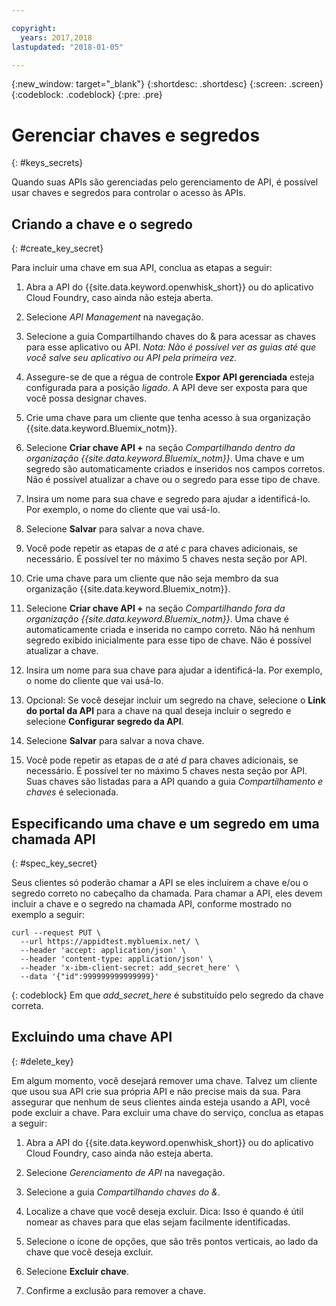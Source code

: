 ```yaml
---

copyright:
  years: 2017,2018
lastupdated: "2018-01-05"

---
```



{:new_window: target="_blank"}
{:shortdesc: .shortdesc}
{:screen: .screen}
{:codeblock: .codeblock}
{:pre: .pre}

# Gerenciar chaves e segredos
{: #keys_secrets}

Quando suas APIs são gerenciadas pelo gerenciamento de API, é possível usar chaves e segredos para controlar o acesso às APIs.

## Criando a chave e o segredo
{: #create_key_secret}

Para incluir uma chave em sua API, conclua as etapas a seguir:

1. Abra a API do {{site.data.keyword.openwhisk_short}} ou do aplicativo Cloud Foundry, caso ainda não esteja aberta.

2. Selecione *API Management* na navegação.

3. Selecione a guia Compartilhando chaves do & para acessar as chaves para
esse aplicativo ou API. *Nota: Não é possível ver as guias até que você salve seu
aplicativo ou API pela primeira vez.*

4. Assegure-se de que a régua de controle **Expor API
gerenciada** esteja configurada para a posição *ligado*. A API
deve ser exposta para que você possa designar chaves.

5. Crie uma chave para um cliente que tenha acesso à sua organização {{site.data.keyword.Bluemix_notm}}.
  1. Selecione **Criar chave API +** na seção
*Compartilhando dentro da organização {{site.data.keyword.Bluemix_notm}}*. Uma
chave e um segredo são automaticamente criados e inseridos nos campos corretos. Não é
possível atualizar a chave ou o segredo para esse tipo de chave. 
  2. Insira um nome para sua chave e segredo para ajudar a identificá-lo. Por exemplo, o
nome do cliente que vai usá-lo.
  3. Selecione **Salvar** para salvar a nova chave.
  4. Você pode repetir as etapas de *a* até *c* para chaves adicionais, se necessário. É possível ter no máximo 5 chaves nesta seção por API.

6. Crie uma chave para um cliente que não seja membro da sua organização {{site.data.keyword.Bluemix_notm}}.
  1. Selecione **Criar chave API +** na seção
*Compartilhando fora da organização {{site.data.keyword.Bluemix_notm}}*. Uma
chave é automaticamente criada e inserida no campo correto. Não há nenhum segredo exibido
inicialmente para esse tipo de chave. Não é possível atualizar a chave. 
  2. Insira um nome para sua chave para ajudar a identificá-la. Por exemplo, o
nome do cliente que vai usá-lo.
  3. Opcional: Se você desejar incluir um segredo na chave, selecione o
**Link do portal da API** para a chave na qual deseja incluir o
segredo e selecione **Configurar segredo da API**.
  4. Selecione **Salvar** para salvar a nova chave.
  5. Você pode repetir as etapas de *a* até *d* para chaves
adicionais, se necessário. É possível ter no máximo 5 chaves nesta seção por API.
Suas chaves são listadas para a API quando a guia *Compartilhamento e chaves* é selecionada.

## Especificando uma chave e um segredo em uma chamada API
{: #spec_key_secret}

Seus clientes só poderão chamar a API se eles incluírem a chave e/ou o segredo
correto no cabeçalho da chamada. Para chamar a API, eles devem incluir a chave e o segredo
na chamada API, conforme mostrado no exemplo a seguir:
```
curl --request PUT \
  --url https://appidtest.mybluemix.net/ \
  --header 'accept: application/json' \
  --header 'content-type: application/json' \
  --header 'x-ibm-client-secret: add_secret_here' \
  --data '{"id":999999999999999}'
```
{: codeblock}
Em que *add_secret_here* é substituído pelo segredo da chave correta. 

## Excluindo uma chave API
{: #delete_key}

Em algum momento, você desejará remover uma chave. Talvez um cliente que usou sua
API crie sua própria API e não precise mais da sua. Para assegurar que nenhum de seus
clientes ainda esteja usando a API, você pode excluir a chave. Para excluir uma chave do
serviço, conclua as etapas a seguir:

1. Abra a API do {{site.data.keyword.openwhisk_short}} ou do aplicativo Cloud Foundry, caso ainda não esteja aberta.

2. Selecione *Gerenciamento de API* na navegação.

3. Selecione a guia *Compartilhando chaves do &*.

4. Localize a chave que você deseja excluir. Dica: Isso é quando é útil nomear as
chaves para que elas sejam facilmente identificadas.

5. Selecione o ícone de opções, que são três pontos verticais, ao lado da chave que você deseja excluir. 

6. Selecione **Excluir chave**.

7. Confirme a exclusão para remover a chave.
